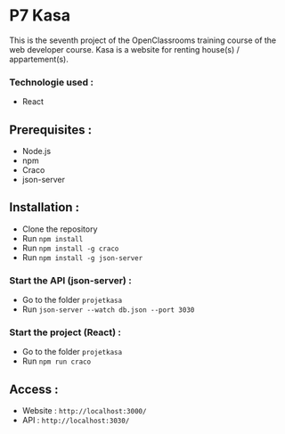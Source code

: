 # P7 Kasa

This is the seventh project of the OpenClassrooms training course of the web developer course.
Kasa is a website for renting house(s) / appartement(s).

### Technologie used :
* React

## Prerequisites :
* Node.js
* npm
* Craco
* json-server

## Installation :
* Clone the repository
* Run `npm install`
* Run `npm install -g craco`
* Run `npm install -g json-server`

### Start the API (json-server) :
* Go to the folder `projetkasa`
* Run `json-server --watch db.json --port 3030`

### Start the project (React) :
* Go to the folder `projetkasa`
* Run `npm run craco`

## Access :
* Website : `http://localhost:3000/`
* API : `http://localhost:3030/`

